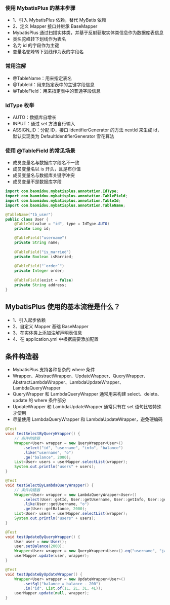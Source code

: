 ### 使用 MybatisPlus 的基本步骤
* 1、引入 MybatisPlus 依赖，替代 MyBatis 依赖
* 2、定义 Mapper 接口并继承 BaseMapper
* MybatisPlus 通过扫描实体类，并基于反射获取实体类信息作为数据库表信息
* 类名驼峰转下划线作为表名
* 名为 id 的字段作为主键
* 变量名驼峰转下划线作为表的字段名

### 常用注解
* @TableName：用来指定表名
* @TableId：用来指定表中的主键字段信息
* @TableField：用来指定表中的普通字段信息

### IdType 枚举
* AUTO：数据库自增长
* INPUT：通过 set 方法自行输入
* ASSIGN_ID：分配 ID，接口 IdentifierGenerator 的方法 nextId 来生成 id，默认实现类为 DefaultIdentifierGenerator 雪花算法

### 使用 @TableField 的常见场景
* 成员变量名与数据库字段名不一致
* 成员变量名以 is 开头，且是布尔值
* 成员变量名与数据库关键字冲突
* 成员变量不是数据库字段
```java
import com.baomidou.mybatisplus.annotation.IdType;
import com.baomidou.mybatisplus.annotation.TableField;
import com.baomidou.mybatisplus.annotation.TableId;
import com.baomidou.mybatisplus.annotation.TableName;

@TableName("tb_user")
public class User {
    @TableId(value = "id", type = IdType.AUTO)
    private Long id;

    @TableField("username")
    private String name;
    
    @TableField("is_married")
    private Boolean isMarried;
    
    @TableField("`order`")
    private Integer order;
    
    @TableField(exist = false)
    private String address;
}
```

## MybatisPlus 使用的基本流程是什么？
* 1、引入起步依赖
* 2、自定义 Mapper 基础 BaseMapper
* 3、在实体类上添加注解声明表信息
* 4、在 application.yml 中根据需要添加配置

## 条件构造器
* MybatisPlus 支持各种复杂的 where 条件
* Wrapper、AbstractWrapper、UpdateWrapper、QueryWrapper、AbstractLambdaWrapper、LambdaUpdateWrapper、LambdaQueryWrapper
* QueryWrapper 和 LambdaQueryWrapper 通常用来构建 select、delete、update 的 where 条件部分
* UpdateWrapper 和 LambdaUpdateWrapper 通常只有在 set 语句比较特殊才使用
* 尽量使用 LambdaQueryWrapper 和 LambdaUpdateWrapper，避免硬编码
```java
@Test
void testSelectByQueryWrapper() {
    // 条件构建器
    Wrapper<User> wrapper = new QueryWrapper<User>()
        .select("id", "username", "info", "balance")
        .like("username", "o")
        .ge("balance", 2000);
    List<User> users = userMapper.selectList(wrapper);
    System.out.println("users" + users);
}

@Test
void testSelectByLambdaQueryWrapper() {
    // 条件构建器
    Wrapper<User> wrapper = new LambdaQueryWrapper<User>()
        .select(User::getId, User::getUsername, User::getInfo, User::getBalance)
        .like(User::getUsername, "o")
        .ge(User::getBalance, 2000);
    List<User> users = userMapper.selectList(wrapper);
    System.out.println("users" + users);
}

@Test
void testUpdateByQueryWrapper() {
    User user = new User();
    user.setBalance(2000);
    Wrapper<User> wrapper = new QueryWrapper<User>().eq("username", "jack");
    userMapper.update(user, wrapper);
}

@Test
void testUpdateByUpdateWrapper() {
    Wrapper<User> wrapper = new UpdateWrapper<User>()
        .setSql("balance = balance - 200")
        .in("id", List.of(1L, 2L, 3L, 4L));
    userMapper.update(null, wrapper);
}
```
